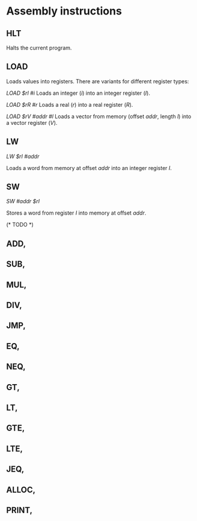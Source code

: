 # Assembly instructions

## HLT
Halts the current program.

## LOAD
Loads values into registers. There are variants for different register types:

*LOAD $rI #i*
Loads an integer (*i*) into an integer register (*I*).

*LOAD $rR #r*
Loads a real (*r*) into a real register (*R*).

*LOAD $rV #addr #l*
Loads a vector from memory (offset *addr*, length *l*) into a vector register (*V*).

## LW
*LW $rI #addr*

Loads a word from memory at offset *addr* into an integer register *I*.

## SW
*SW #addr $rI*

Stores a word from register *I* into memory at offset *addr*.

(* TODO *)
## ADD,
## SUB,
## MUL,
## DIV,
## JMP,
## EQ,
## NEQ,
## GT,
## LT,
## GTE,
## LTE,
## JEQ,
## ALLOC,
## PRINT,